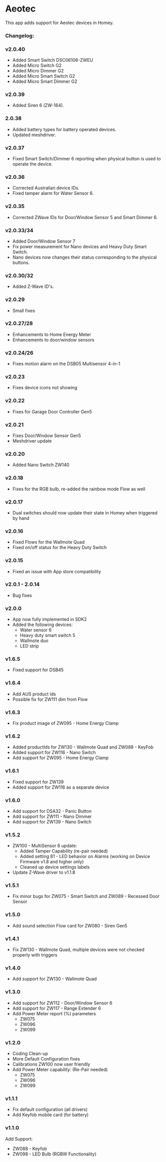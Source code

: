 # Aeotec

This app adds support for Aeotec devices in Homey.

### Changelog:

### v2.0.40
- Added Smart Switch DSC06106-ZWEU
- Added Micro Switch G2
- Added Micro Dimmer G2
- Added Micro Smart Switch G2
- Added Micro Smart Dimmer G2

### v2.0.39
- Added Siren 6 (ZW-164).

### 2.0.38
- Added battery types for battery operated devices.
- Updated meshdriver.

### v2.0.37
- Fixed Smart Switch/Dimmer 6 reporting when physical button is used to operate the device.

### v2.0.36
- Corrected Australian device IDs.
- Fixed tamper alarm for Water Sensor 6.
### v2.0.35
- Corrected ZWave IDs for Door/Window Sensor 5 and Smart Dimmer 6.

### v2.0.33/34
- Added Door/Window Sensor 7
- Fix power measurement for Nano devices and Heavy Duty Smart Switch.
- Nano devices now changes their status corresponding to the physical buttons.

### v2.0.30/32
- Added Z-Wave ID's.

### v2.0.29
- Small fixes

### v2.0.27/28
- Enhancements to Home Energy Meter
- Enhancements to door/window sensors

### v2.0.24/26
- Fixes motion alarm on the DSB05 Multisensor 4-in-1

### v2.0.23
- Fixes device icons not showing

### v2.0.22
- Fixes for Garage Door Controller Gen5

### v2.0.21
- Fixes Door/Window Sensor Gen5
- Meshdriver update

### v2.0.20
- Added Nano Switch ZW140

### v2.0.18
- Fixes for the RGB bulb, re-added the rainbow mode Flow as well

### v2.0.17
- Dual switches should now update their state in Homey when triggered by hand

### v2.0.16
- Fixed Flows for the Wallmote Quad
- Fixed on/off status for the Heavy Duty Switch

### v2.0.15
- Fixed an issue with App store compatibility

### v2.0.1 - 2.0.14
- Bug fixes

### v2.0.0
- App now fully implemented in SDK2
- Added the following devices:
  - Water sensor 6
  - Heavy duty smart switch 5
  - Wallmote duo
  - LED strip

### v1.6.5
- Fixed support for DSB45

### v1.6.4
- Add AUS product ids
- Possible fix for ZW111 dim from Flow

### v1.6.3
- Fix product image of ZW095 - Home Energy Clamp

### v1.6.2
- Added productIds for ZW130 - Wallmote Quad and ZW088 - KeyFob
- Added support for ZW116 - Nano Switch
- Add support for ZW095 - Home Energy Clamp

### v1.6.1
- Fixed support for ZW139
- Added support for ZW116 as a separate device

### v1.6.0
- Add support for DSA32 - Panic Button
- Add support for ZW111 - Nano Dimmer
- Add support for ZW139 - Nano Switch

### v1.5.2
- ZW100 - MultiSensor 6 update:
  - Added Tamper Capability (re-pair needed)
  - Added setting 81 - LED behavior on Alarms (working on Device Firmware v1.8 and higher only)
  - Cleaned up device settings labels
- Update Z-Wave driver to v1.1.8

### v1.5.1
- Fix minor bugs for ZW075 - Smart Switch and ZW089 - Recessed Door Sensor

### v1.5.0
- Add sound selection Flow card for ZW080 - Siren Gen5

### v1.4.1
- Fix ZW130 - Wallmote Quad, multiple devices were not checked properly with triggers

### v1.4.0
- Add support for ZW130 - Wallmote Quad

### v1.3.0
- Add support for ZW112 - Door/Window Sensor 6
- Add support for ZW117 - Range Extender 6
- Add Power Meter report (%) parameters
  - ZW075
  - ZW096
  - ZW099

### v1.2.0
- Coding Clean-up
- More Default Configuration fixes
- Calibrations ZW100 now user friendly
- Add Power Meter capability: (Re-Pair needed)
  - ZW075
  - ZW096
  - ZW099

### v1.1.1
- Fix default configuration (all drivers)
- Add Keyfob mobile card (for battery)

### v1.1.0
Add Support:
- ZW088 - Keyfob
- ZW098 - LED Bulb (RGBW Functionality)
